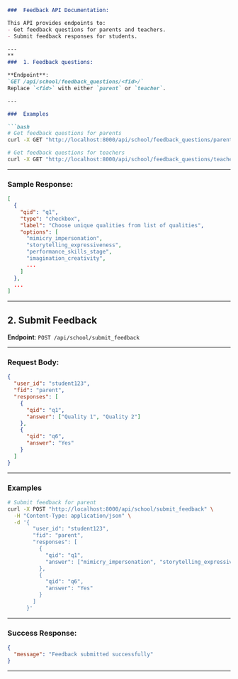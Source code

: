 



````markdown
###  Feedback API Documentation:

This API provides endpoints to:
- Get feedback questions for parents and teachers.
- Submit feedback responses for students.

---
**
###  1. Feedback questions:

**Endpoint**:  
`GET /api/school/feedback_questions/<fid>/`  
Replace `<fid>` with either `parent` or `teacher`.

---

###  Examples

```bash
# Get feedback questions for parents
curl -X GET "http://localhost:8000/api/school/feedback_questions/parent/"

# Get feedback questions for teachers
curl -X GET "http://localhost:8000/api/school/feedback_questions/teacher/"
````

---

###  Sample Response:

```json
[
  {
    "qid": "q1",
    "type": "checkbox",
    "label": "Choose unique qualities from list of qualities",
    "options": [
      "mimicry_impersonation",
      "storytelling_expressiveness",
      "performance_skills_stage",
      "imagination_creativity",
      ...
    ]
  },
  ...
]
```

---

##  2. Submit Feedback

**Endpoint**:
`POST /api/school/submit_feedback`

---

###  Request Body:

```json
{
  "user_id": "student123",
  "fid": "parent",
  "responses": [
    {
      "qid": "q1",
      "answer": ["Quality 1", "Quality 2"]
    },
    {
      "qid": "q6",
      "answer": "Yes"
    }
  ]
}
```

---

###  Examples

```bash
# Submit feedback for parent
curl -X POST "http://localhost:8000/api/school/submit_feedback" \
  -H "Content-Type: application/json" \
  -d '{
        "user_id": "student123",
        "fid": "parent",
        "responses": [
          {
            "qid": "q1",
            "answer": ["mimicry_impersonation", "storytelling_expressiveness"]
          },
          {
            "qid": "q6",
            "answer": "Yes"
          }
        ]
      }'
```

---

###  Success Response:

```json
{
  "message": "Feedback submitted successfully"
}
```

---



```
```
